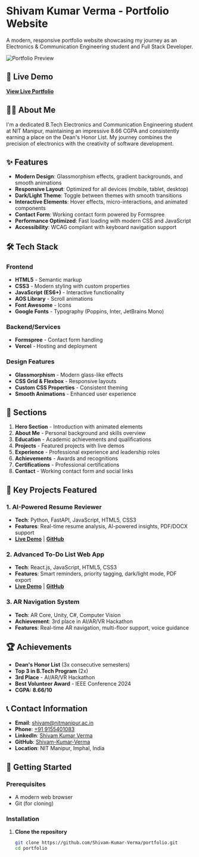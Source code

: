 ﻿# Shivam Kumar Verma - Portfolio Website

A modern, responsive portfolio website showcasing my journey as an Electronics & Communication Engineering student and Full Stack Developer.

![Portfolio Preview](https://via.placeholder.com/800x400/6366f1/ffffff?text=Portfolio+Preview)

## 🚀 Live Demo

**[View Live Portfolio](https://your-portfolio-url.vercel.app)**

## 👨‍💻 About Me

I'm a dedicated B.Tech Electronics and Communication Engineering student at NIT Manipur, maintaining an impressive 8.66 CGPA and consistently earning a place on the Dean's Honor List. My journey combines the precision of electronics with the creativity of software development.

## ✨ Features

- **Modern Design**: Glassmorphism effects, gradient backgrounds, and smooth animations
- **Responsive Layout**: Optimized for all devices (mobile, tablet, desktop)
- **Dark/Light Theme**: Toggle between themes with smooth transitions
- **Interactive Elements**: Hover effects, micro-interactions, and animated components
- **Contact Form**: Working contact form powered by Formspree
- **Performance Optimized**: Fast loading with modern CSS and JavaScript
- **Accessibility**: WCAG compliant with keyboard navigation support

## 🛠️ Tech Stack

### Frontend
- **HTML5** - Semantic markup
- **CSS3** - Modern styling with custom properties
- **JavaScript (ES6+)** - Interactive functionality
- **AOS Library** - Scroll animations
- **Font Awesome** - Icons
- **Google Fonts** - Typography (Poppins, Inter, JetBrains Mono)

### Backend/Services
- **Formspree** - Contact form handling
- **Vercel** - Hosting and deployment

### Design Features
- **Glassmorphism** - Modern glass-like effects
- **CSS Grid & Flexbox** - Responsive layouts
- **Custom CSS Properties** - Consistent theming
- **Smooth Animations** - Enhanced user experience

## 📱 Sections

1. **Hero Section** - Introduction with animated elements
2. **About Me** - Personal background and skills overview
3. **Education** - Academic achievements and qualifications
4. **Projects** - Featured projects with live demos
5. **Experience** - Professional experience and leadership roles
6. **Achievements** - Awards and recognitions
7. **Certifications** - Professional certifications
8. **Contact** - Working contact form and social links

## 🎯 Key Projects Featured

### 1. AI-Powered Resume Reviewer
- **Tech**: Python, FastAPI, JavaScript, HTML5, CSS3
- **Features**: Real-time resume analysis, AI-powered insights, PDF/DOCX support
- **[Live Demo](https://resume-reviewer-tool.vercel.app/)** | **[GitHub](https://github.com/Shivam-Kumar-Verma/Resume-Reviewer-Tool)**

### 2. Advanced To-Do List Web App
- **Tech**: React.js, JavaScript, HTML5, CSS3
- **Features**: Smart reminders, priority tagging, dark/light mode, PDF export
- **[Live Demo](https://cvmtaskmanager.netlify.app/)** | **[GitHub](https://github.com/Shivam-Kumar-Verma/To-Do-List)**

### 3. AR Navigation System
- **Tech**: AR Core, Unity, C#, Computer Vision
- **Achievement**: 3rd place in AI/AR/VR Hackathon
- **Features**: Real-time AR navigation, multi-floor support, voice guidance

## 🏆 Achievements

- **Dean's Honor List** (3x consecutive semesters)
- **Top 3 in B.Tech Program** (2x)
- **3rd Place** - AI/AR/VR Hackathon
- **Best Volunteer Award** - IEEE Conference 2024
- **CGPA: 8.66/10**

## 📞 Contact Information

- **Email**: [shivam@nitmanipur.ac.in](mailto:shivam@nitmanipur.ac.in)
- **Phone**: [+91 9155401083](tel:+919155401083)
- **LinkedIn**: [Shivam Kumar Verma](http://www.linkedin.com/in/shivam-kumar-verma-a79a56301)
- **GitHub**: [Shivam-Kumar-Verma](https://github.com/Shivam-Kumar-Verma)
- **Location**: NIT Manipur, Imphal, India

## 🚀 Getting Started

### Prerequisites
- A modern web browser
- Git (for cloning)

### Installation

1. **Clone the repository**
   ```bash
   git clone https://github.com/Shivam-Kumar-Verma/portfolio.git
   cd portfolio
